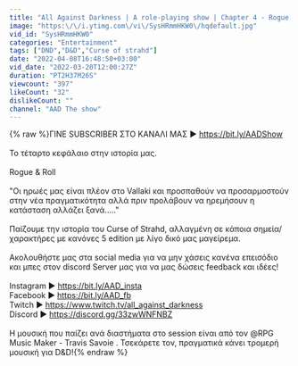 ```yaml
---
title: "All Against Darkness | A role-playing show | Chapter 4 - Rogue & Roll"
image: "https:\/\/i.ytimg.com\/vi\/SysHRmmHKW0\/hqdefault.jpg"
vid_id: "SysHRmmHKW0"
categories: "Entertainment"
tags: ["DND","D&D","Curse of strahd"]
date: "2022-04-08T16:48:50+03:00"
vid_date: "2022-03-20T12:00:27Z"
duration: "PT2H37M26S"
viewcount: "397"
likeCount: "32"
dislikeCount: ""
channel: "AAD The show"
---
```

{% raw %}ΓΙΝΕ SUBSCRIBER ΣΤΟ ΚΑΝΑΛΙ ΜΑΣ  ► <a rel="nofollow" target="blank" href="https://bit.ly/AADShow">https://bit.ly/AADShow</a><br /><br />Το τέταρτο κεφάλαιο στην ιστορία μας.<br /><br />Rogue &amp; Roll<br /><br />&quot;Οι ηρωές μας είναι πλέον στο Vallaki και προσπαθούν να προσαρμοστούν  στην νέα πραγματικότητα αλλά πριν προλάβουν να ηρεμήσουν η κατάσταση αλλάζει ξανά.....&quot;<br /><br />Παίζουμε την ιστορία του Curse of Strahd, αλλαγμένη σε κάποια σημεία/χαρακτήρες με κανόνες 5 edition με λίγο δικό μας μαγείρεμα.<br /><br />Ακολουθήστε μας στα social media για να μην χάσεις κανένα επεισόδιο και μπες στον discord Server μας για να μας δώσεις feedback και ιδέες!<br /><br />Instagram ► <a rel="nofollow" target="blank" href="https://bit.ly/AAD_insta">https://bit.ly/AAD_insta</a><br />Facebook ► <a rel="nofollow" target="blank" href="https://bit.ly/AAD_fb">https://bit.ly/AAD_fb</a><br />Twitch ► <a rel="nofollow" target="blank" href="https://www.twitch.tv/all_against_darkness">https://www.twitch.tv/all_against_darkness</a><br />Discord ► <a rel="nofollow" target="blank" href="https://discord.gg/33zwWNFNBZ">https://discord.gg/33zwWNFNBZ</a><br /><br />Η μουσική που παίζει ανά διαστήματα στο session είναι από τον @RPG Music Maker - Travis Savoie . Τσεκάρετε τον, πραγματικά κάνει τρομερή μουσική για D&amp;D!{% endraw %}
